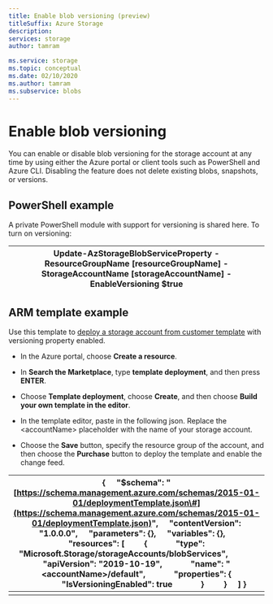```yaml
---
title: Enable blob versioning (preview)
titleSuffix: Azure Storage
description: 
services: storage
author: tamram

ms.service: storage
ms.topic: conceptual
ms.date: 02/10/2020
ms.author: tamram
ms.subservice: blobs
---
```


# Enable blob versioning

You can enable or disable blob versioning for the storage account at any time by using either the Azure portal or client tools such as PowerShell and Azure CLI. Disabling the feature does not delete existing blobs, snapshots, or versions.

PowerShell example
------------------

A private PowerShell module with support for versioning is shared here. To turn
on versioning:

| Update-AzStorageBlobServiceProperty -ResourceGroupName [resourceGroupName] -StorageAccountName [storageAccountName] -EnableVersioning \$true |
|----------------------------------------------------------------------------------------------------------------------------------------------|


ARM template example
--------------------

Use this template to [deploy a storage account from customer template](https://docs.microsoft.com/en-us/azure/azure-resource-manager/resource-group-template-deploy-portal#deploy-resources-from-custom-template) with versioning property enabled.

-   In the Azure portal, choose **Create a resource**.

-   In **Search the Marketplace**, type **template deployment**, and then press     **ENTER**.

-   Choose **Template deployment**, choose **Create**, and then choose **Build     your own template in the editor**.

-   In the template editor, paste in the following json. Replace the     \<accountName\> placeholder with the name of your storage account.

-   Choose the **Save** button, specify the resource group of the account, and     then choose the **Purchase** button to deploy the template and enable the     change feed.

| {     "\$schema": "[https://schema.management.azure.com/schemas/2015-01-01/deploymentTemplate.json\#](https://schema.management.azure.com/schemas/2015-01-01/deploymentTemplate.json)",     "contentVersion": "1.0.0.0",     "parameters": {},     "variables": {},     "resources": [         {             "type": "Microsoft.Storage/storageAccounts/blobServices",             "apiVersion": "2019-10-19",             "name": "\<accountName\>/default",             "properties": {                 "IsVersioningEnabled": true             }         }     ] } |
|-----------------------------------------------------------------------------------------------------------------------------------------------------------------------------------------------------------------------------------------------------------------------------------------------------------------------------------------------------------------------------------------------------------------------------------------------------------------------------------------------------------------------------------------------------------------------|
|                                                                                                                                                                                                                                                                                                                                                                                                                                                                                                                                                                       |
